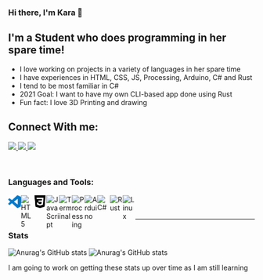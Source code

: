 ### Hi there, I'm Kara 👋

## I'm a Student who does programming in her spare time!
- I love working on projects in a variety of languages in her spare time
- I have experiences in HTML, CSS, JS, Processing, Arduino, C# and Rust
- I tend to be most familiar in C#
- 2021 Goal: I want to have my own CLI-based app done using Rust
- Fun fact: I love 3D Printing and drawing

## Connect With me: 
<p>
	<a href="https://img.shields.io/badge/Instagram-%40Karatheok-%23B93C8F&?logo=instagram&link=https://www.instagram.com/karatheok/" alt="instagram">
		<img src="https://img.shields.io/badge/Instagram-%40Karatheok-%23B93C8F&?logo=instagram&link=https://www.instagram.com/karatheok/" />
	</a>
	<a href="https://img.shields.io/badge/Matrix-%40kmp3e%3Amatrix.org-brightgreen?logo=matrix&link=https://bit.ly/3Dc9Rd9" alt="Matrix">
		<img src="https://img.shields.io/badge/Matrix-%40kmp3e%3Amatrix.org-brightgreen?logo=matrix&link=https://bit.ly/3Dc9Rd9" />
	</a>
	<a href="https://img.shields.io/badge/Discord-%40kmp3e%239430-brightgreen?logo=discord&link=https://discord.com/
" alt="Discord">
		<img src="https://img.shields.io/badge/Discord-%40kmp3e%239430-brightgreen?logo=discord&link=https://discord.com/" />
	</a>
</p>

<br />

### Languages and Tools:

<img align="left" alt="Visual Studio Code" width="26px" src="https://raw.githubusercontent.com/simple-icons/simple-icons/develop/icons/visualstudiocode.svg" />
<img align="left" alt="HTML5" width="26px" src="https://raw.githubusercontent.com/simple-icons/simple-icons/develop/icons/html5.svg" />
<img align="left" alt="CSS" width="26px" src="https://raw.githubusercontent.com/simple-icons/simple-icons/develop/icons/css3.svg" />
<img align="left" alt="JavaScript" width="26px" src="https://raw.githubusercontent.com/simple-icons/simple-icons/develop/icons/javascript.svg" />
<img align="left" alt="Terminal" width="26px" src="https://raw.githubusercontent.com/file-icons/icons/master/svg/Terminal.svg" />
<img align="left" alt="Processing" width="26px" src="https://raw.githubusercontent.com/simple-icons/simple-icons/develop/icons/processingfoundation.svg" />
<img align="left" alt="Arduino" width="26px" src="https://raw.githubusercontent.com/simple-icons/simple-icons/develop/icons/arduino.svg" />
<img align="left" alt="C#" width="26px" src="https://raw.githubusercontent.com/simple-icons/simple-icons/develop/icons/csharp.svg" />
<img align="left" alt="Rust" width="26px" src="https://raw.githubusercontent.com/file-icons/DevOpicons/master/svg/rust.svg" />
<img align="left" alt="Linux" width="26px" src="https://raw.githubusercontent.com/simple-icons/simple-icons/develop/icons/linux.svg" />

<br />
<br />

---
### Stats
![Anurag's GitHub stats](https://github-readme-stats.vercel.app/api?username=kara-zor-el&count_private=true&show_icons=true&theme=dracula)
![Anurag's GitHub stats](https://github-readme-stats.vercel.app/api/top-langs/?username=kara-zor-el&hide=ShaderLab,HLSL&layout=compact&theme=dracula)
<p> I am going to work on getting these stats up over time as I am still learning</p>

